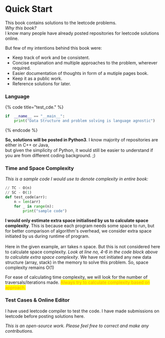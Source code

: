# Quick Start

This book contains solutions to the leetcode problems. \
_Why this book?_\
I know many people have already posted repositories for leetcode solutions online.&#x20;

But few of my intentions behind this book were:

* Keep track of work and be consistent.
* Concise explanation and multiple approaches to the problem, wherever required.
* Easier documentation of thoughts in form of a mutiple pages book.
* Keep it as a public work.
* Reference solutions for later.

### Language

{% code title="test_cde." %}
```python
if  __name__ == "__main__":
    print("Data Structure and problem solving is language agnostic")
```
{% endcode %}

**So, solutions will be posted in Python3**.  I know majority of repositories are either in C++ or Java,\
but given the simplicity of Python, it would still be easier to understand if you are from different coding background. ;)

### Time and Space Complexity

_This is a sample code I would use to denote complexity in entire book:_

```python
// TC - O(n)
// SC - O(1)
def test_code(arr):
    n = len(arr)
    for _ in range(n):
        print("sample code")
```

**I would only estimate extra space initialised by us to calculate space complexity**. This is because each program needs some space to run, but for better comparison of algorithm's overhead, we consider extra space initiated by us during runtime of program. \
\
Here in the given example, arr takes n space. But this is not considered here to calculate space complexity. _Look at line no, 4-6 in the code block above to calculate extra space complexity_. We have not initiated any new data structure (array, stack) in the memory to solve this problem. So, space complexity remains O(1)

For ease of calculating time complexity, we will look for the number of traversals/iterations made. <mark style="color:orange;">Always try to calculate complexity based on approach.</mark>

### Test Cases & Online Editor

I have used leetcode compiler to test the code. I have made submissions on leetcode before posting solutions here.



_This is an open-source work. Please feel free to correct and make any contributions._
